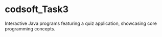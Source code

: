 # codsoft_Task3
Interactive Java programs featuring a quiz application, showcasing core programming concepts.
